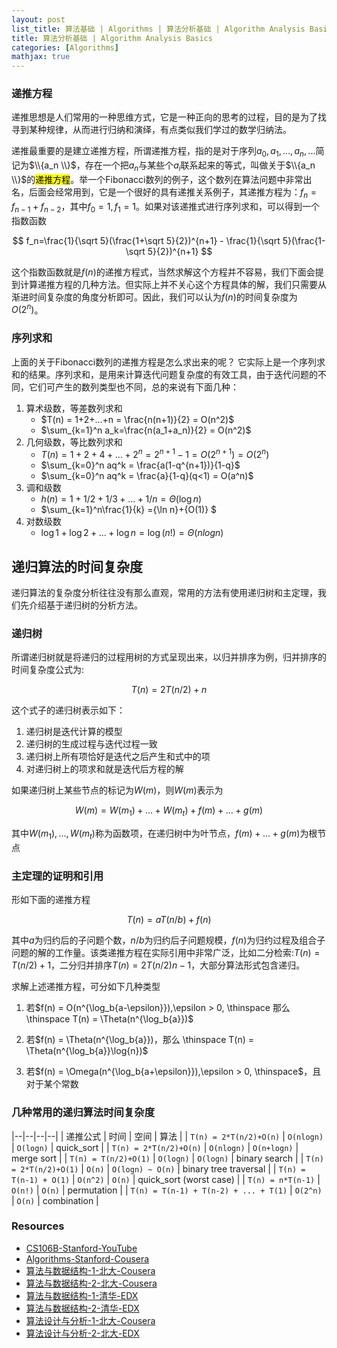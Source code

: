 ```yaml
---
layout: post
list_title: 算法基础 | Algorithms | 算法分析基础 | Algorithm Analysis Basics
title: 算法分析基础 | Algorithm Analysis Basics
categories: [Algorithms]
mathjax: true
---
```


### 递推方程

递推思想是人们常用的一种思维方式，它是一种正向的思考的过程，目的是为了找寻到某种规律，从而进行归纳和演绎，有点类似我们学过的数学归纳法。

递推最重要的是建立递推方程，所谓递推方程，指的是对于序列$a_0,a_1,...,a_n,...$简记为$\\{a_n \\}$，存在一个把$a_n$与某些个$a_i$联系起来的等式，叫做关于$\\{a_n \\}$的<mark>递推方程</mark>。举一个Fibonacci数列的例子，这个数列在算法问题中非常出名，后面会经常用到，它是一个很好的具有递推关系例子，其递推方程为：$f_n = f_{n-1} + f_{n-2}$，其中$f_0=1, f_1 = 1$。如果对该递推式进行序列求和，可以得到一个指数函数

$$
f_n=\frac{1}{\sqrt 5}(\frac{1+\sqrt 5}{2})^{n+1} - \frac{1}{\sqrt 5}(\frac{1- \sqrt 5}{2})^{n+1}
$$

这个指数函数就是$f(n)$的递推方程式，当然求解这个方程并不容易，我们下面会提到计算递推方程的几种方法。但实际上并不关心这个方程具体的解，我们只需要从渐进时间复杂度的角度分析即可。因此，我们可以认为$f(n)$的时间复杂度为$O(2^n)$。

### 序列求和

上面的关于Fibonacci数列的递推方程是怎么求出来的呢？ 它实际上是一个序列求和的结果。序列求和，是用来计算迭代问题复杂度的有效工具，由于迭代问题的不同，它们可产生的数列类型也不同，总的来说有下面几种：

1. 算术级数，等差数列求和
    -  $T(n) = 1+2+...+n = \frac{n(n+1)}{2} = O(n^2)$
    -  $\sum_{k=1}^n a_k=\frac{n(a_1+a_n)}{2} = O(n^2)$ 
2. 几何级数，等比数列求和
    - $T(n) = 1+2+4+...+2^n = 2^{n+1}-1 = O(2^{n+1}) = O(2^n)$
    - $\sum_{k=0}^n aq^k = \frac{a(1-q^{n+1})}{1-q}$
    - $\sum_{k=0}^n aq^k = \frac{a}{1-q}(q<1) = O(a^n)$
3. 调和级数
    - $h(n) = 1+1/2+1/3 +...+ 1/n = \Theta(\log{n})$
    - $\sum_{k=1}^n\frac{1}{k} ={\ln n}+{O(1)} $
4. 对数级数
    - $\log1 + \log2 + ... + \log{n} = \log(n!) = \Theta(nlogn)$

## 递归算法的时间复杂度

递归算法的复杂度分析往往没有那么直观，常用的方法有使用递归树和主定理，我们先介绍基于递归树的分析方法。

### 递归树

所谓递归树就是将递归的过程用树的方式呈现出来，以归并排序为例，归并排序的时间复杂度公式为:

$$
T(n) = 2T(n/2) + n
$$

这个式子的递归树表示如下：

1. 递归树是迭代计算的模型
2. 递归树的生成过程与迭代过程一致
3. 递归树上所有项恰好是迭代之后产生和式中的项
4. 对递归树上的项求和就是迭代后方程的解

如果递归树上某些节点的标记为$W(m)$，则$W(m)$表示为

$$
W(m) = W(m_1)+...+W(m_t) + f(m) + ... + g(m)
$$

其中$W(m_1),...,W(m_t)$称为函数项，在递归树中为叶节点，$f(m) + ... + g(m)$为根节点

### 主定理的证明和引用

形如下面的递推方程

$$
T(n) = a T(n/b) + f(n)
$$

其中$a$为归约后的子问题个数，$n/b$为归约后子问题规模，$f(n)$为归约过程及组合子问题的解的工作量。该类递推方程在实际引用中非常广泛，比如二分检索:$T(n) = T(n/2)+1$，二分归并排序$T(n) = 2T(n/2)n-1$，大部分算法形式包含递归。

求解上述递推方程，可分如下几种类型

1. 若$f(n) = O(n^{\log_b{a-\epsilon}}),\epsilon > 0, \thinspace 那么 \thinspace T(n) = \Theta(n^{\log_b{a}})$

2. 若$f(n) = \Theta(n^{\log_b{a}})，那么 \thinspace T(n) = \Theta(n^{\log_b{a}}\log{n})$

3. 若$f(n) = \Omega(n^{\log_b{a+\epsilon}}),\epsilon > 0, \thinspace$，且对于某个常数

### 几种常用的递归算法时间复杂度

|--|--|--|--|
| 递推公式 | 时间 | 空间 | 算法 |
| `T(n) = 2*T(n/2)+O(n)` | `O(nlogn)` | `O(logn)` | quick_sort | 
| `T(n) = 2*T(n/2)+O(n)` | `O(nlogn)` | `O(n+logn)` | merge sort | 
| `T(n) = T(n/2)+O(1)` | `O(logn)` | `O(logn)` | binary search | 
| `T(n) = 2*T(n/2)+O(1)` | `O(n)` | `O(logn) ~ O(n)` | binary tree traversal | 
| `T(n) = T(n-1) + O(1)` | `O(n^2)` | `O(n)` | quick_sort (worst case) | 
| `T(n) = n*T(n-1)` | `O(n!)` | `O(n)` | permutation | 
| `T(n) = T(n-1) + T(n-2) + ... + T(1)` | `O(2^n)` | `O(n)` | combination | 



### Resources

- [CS106B-Stanford-YouTube](https://www.youtube.com/watch?v=NcZ2cu7gc-A&list=PLnfg8b9vdpLn9exZweTJx44CII1bYczuk)
- [Algorithms-Stanford-Cousera](https://www.coursera.org/learn/algorithms-divide-conquer/home/welcome)
- [算法与数据结构-1-北大-Cousera](https://www.coursera.org/learn/shuju-jiegou-suanfa/home/welcome)
- [算法与数据结构-2-北大-Cousera](https://www.coursera.org/learn/gaoji-shuju-jiegou/home/welcome)
- [算法与数据结构-1-清华-EDX](https://courses.edx.org/courses/course-v1:TsinghuaX+30240184.1x+3T2017/course/)
- [算法与数据结构-2-清华-EDX](https://courses.edx.org/courses/course-v1:PekingX+04833050X+1T2016/course/)
- [算法设计与分析-1-北大-Cousera](https://www.coursera.org/learn/algorithms/home/welcome)
- [算法设计与分析-2-北大-EDX](https://courses.edx.org/courses/course-v1:PekingX+04833050X+1T2016/course/)